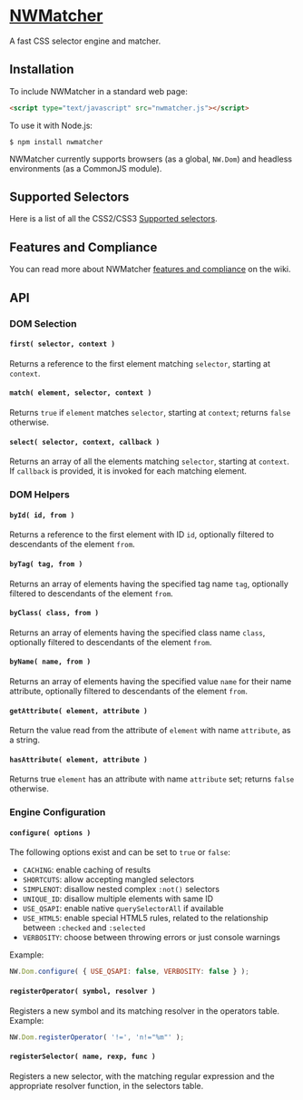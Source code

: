 # [NWMatcher](http://dperini.github.io/nwmatcher/)

A fast CSS selector engine and matcher.


## Installation

To include NWMatcher in a standard web page:

```html
<script type="text/javascript" src="nwmatcher.js"></script>
```

To use it with Node.js:

```
$ npm install nwmatcher
```

NWMatcher currently supports browsers (as a global, `NW.Dom`) and headless environments (as a CommonJS module).


## Supported Selectors

Here is a list of all the CSS2/CSS3 [Supported selectors](https://github.com/dperini/nwmatcher/wiki/CSS-supported-selectors).


## Features and Compliance

You can read more about NWMatcher [features and compliance](https://github.com/dperini/nwmatcher/wiki/Features-and-compliance) on the wiki.


## API

### DOM Selection

#### `first( selector, context )`

Returns a reference to the first element matching `selector`, starting at `context`.

#### `match( element, selector, context )`

Returns `true` if `element` matches `selector`, starting at `context`; returns `false` otherwise.

#### `select( selector, context, callback )`

Returns an array of all the elements matching `selector`, starting at `context`. If `callback` is provided, it is invoked for each matching element.


### DOM Helpers

#### `byId( id, from )`

Returns a reference to the first element with ID `id`, optionally filtered to descendants of the element `from`.

#### `byTag( tag, from )`

Returns an array of elements having the specified tag name `tag`, optionally filtered to descendants of the element `from`.

#### `byClass( class, from )`

Returns an array of elements having the specified class name `class`, optionally filtered to descendants of the element `from`.

#### `byName( name, from )`

Returns an array of elements having the specified value `name` for their name attribute, optionally filtered to descendants of the element `from`.

#### `getAttribute( element, attribute )`

Return the value read from the attribute of `element` with name `attribute`, as a string.

#### `hasAttribute( element, attribute )`

Returns true `element` has an attribute with name `attribute` set; returns `false` otherwise.


### Engine Configuration

#### `configure( options )`

The following options exist and can be set to `true` or `false`:

* `CACHING`: enable caching of results
* `SHORTCUTS`: allow accepting mangled selectors
* `SIMPLENOT`: disallow nested complex `:not()` selectors
* `UNIQUE_ID`: disallow multiple elements with same ID
* `USE_QSAPI`: enable native `querySelectorAll` if available
* `USE_HTML5`: enable special HTML5 rules, related to the relationship between `:checked` and `:selected`
* `VERBOSITY`: choose between throwing errors or just console warnings

Example:

```js
NW.Dom.configure( { USE_QSAPI: false, VERBOSITY: false } );
```

#### `registerOperator( symbol, resolver )`

Registers a new symbol and its matching resolver in the operators table. Example:

```js
NW.Dom.registerOperator( '!=', 'n!="%m"' );
```

#### `registerSelector( name, rexp, func )`

Registers a new selector, with the matching regular expression and the appropriate resolver function, in the selectors table.
